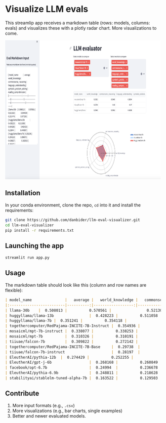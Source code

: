 # Visualize LLM evals 

This streamlip app receives a markdown table (rows: models, columns: evals) and visualizes these with a plotly radar chart.
More visualizations to come.

<img src="static/llm-dashboard-screenshot.png" width="600" height="450">


## Installation
In your conda environment, clone the repo, `cd` into it and install the requirements:
```bash
git clone https://github.com/danbider/llm-eval-visualizer.git
cd llm-eval-visualizer
pip install -r requirements.txt
```

## Launching the app
```bash
streamlit run app.py
```

## Usage
The markdown table should look like this (column and row names are flexible):

```markdown
| model_name               |   average |   world_knowledge |   commonsense_reasoning |   language_understanding |   symbolic_problem_solving |   reading_comprehension |
|:-------------------------|----------:|------------------:|------------------------:|-------------------------:|---------------------------:|------------------------:|
| llama-30b    |  0.508013 |          0.570561 |                0.521302 |                 0.549439 |                   0.321474 |                0.577292 |
| huggyllama/llama-13b                |  0.428223 |          0.511058 |                0.464285 |                 0.482423 |                  0.23844   |                0.444907 |
| huggyllama/llama-7b |  0.351241 |          0.354118 |                0.396072 |                 0.428827 |                   0.182015 |                0.395171 |
| togethercomputer/RedPajama-INCITE-7B-Instruct |  0.354936 |          0.368793 |                0.367142 |                 0.395898 |                   0.210048 |                0.432801 |
| mosaicml/mpt-7b-instruct |  0.338077 |          0.338253 |                0.416911 |                 0.371509 |                   0.17265  |                0.391062 |
| mosaicml/mpt-7b          |  0.310326 |          0.310191 |                0.384509 |                 0.380392 |                   0.162957 |                0.31358  |
| tiiuae/falcon-7b         |  0.309822 |          0.272142 |                0.419968 |                 0.369998 |                   0.158363 |                0.328637 |
| togethercomputer/RedPajama-INCITE-7B-Base     |  0.29738  |          0.312032 |                0.363261 |                 0.3733   |                   0.126577 |                0.311731 |
| tiiuae/falcon-7b-instruct                     |  0.28197  |          0.260288 |                0.370308 |                 0.332523 |                   0.107958 |                0.338774 |
| EleutherAI/pythia-12b  |  0.274429 |          0.252255 |                0.344973 |                 0.33249  |                   0.136118 |                0.306308 |
| EleutherAI/gpt-j-6b                 |  0.268168 |          0.260849 |                0.330648 |                 0.311813 |                  0.120669  |                0.31686  |
| facebook/opt-6.7b                   |  0.24994  |          0.236678 |                0.326348 |                 0.322621 |                  0.0930295 |                0.271022 |
| EleutherAI/pythia-6.9b              |  0.248811 |          0.218628 |                0.308817 |                 0.304028 |                  0.120792  |                0.291793 |
| stabilityai/stablelm-tuned-alpha-7b |  0.163522 |          0.129503 |                0.198957 |                 0.20249  |                  0.093985  |                0.192676 |
```

## Contribute
1. More input formats (e.g., `.csv`)
2. More visualizations (e.g., bar charts, single examples)
3. Better and newer evaluated models.